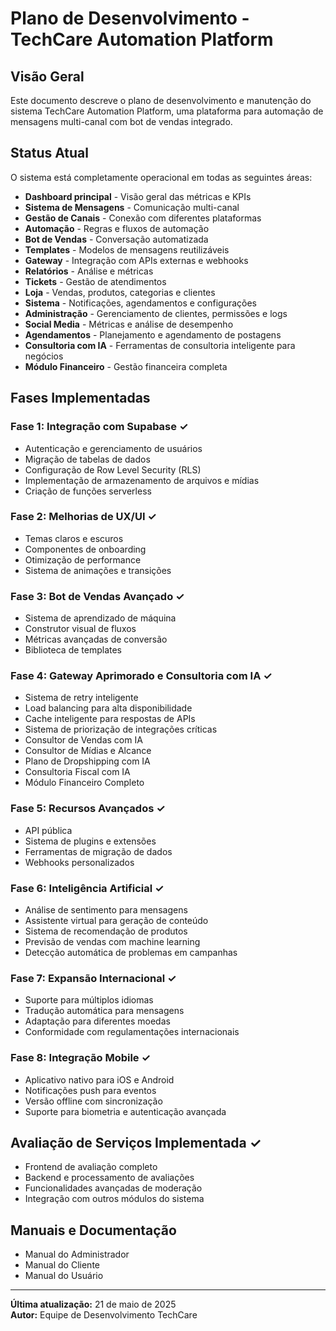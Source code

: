 
# Plano de Desenvolvimento - TechCare Automation Platform

## Visão Geral
Este documento descreve o plano de desenvolvimento e manutenção do sistema TechCare Automation Platform, uma plataforma para automação de mensagens multi-canal com bot de vendas integrado.

## Status Atual
O sistema está completamente operacional em todas as seguintes áreas:

- **Dashboard principal** - Visão geral das métricas e KPIs
- **Sistema de Mensagens** - Comunicação multi-canal
- **Gestão de Canais** - Conexão com diferentes plataformas
- **Automação** - Regras e fluxos de automação
- **Bot de Vendas** - Conversação automatizada
- **Templates** - Modelos de mensagens reutilizáveis
- **Gateway** - Integração com APIs externas e webhooks
- **Relatórios** - Análise e métricas
- **Tickets** - Gestão de atendimentos
- **Loja** - Vendas, produtos, categorias e clientes
- **Sistema** - Notificações, agendamentos e configurações
- **Administração** - Gerenciamento de clientes, permissões e logs
- **Social Media** - Métricas e análise de desempenho
- **Agendamentos** - Planejamento e agendamento de postagens
- **Consultoria com IA** - Ferramentas de consultoria inteligente para negócios
- **Módulo Financeiro** - Gestão financeira completa

## Fases Implementadas

### Fase 1: Integração com Supabase ✓
- Autenticação e gerenciamento de usuários
- Migração de tabelas de dados
- Configuração de Row Level Security (RLS)
- Implementação de armazenamento de arquivos e mídias
- Criação de funções serverless

### Fase 2: Melhorias de UX/UI ✓
- Temas claros e escuros
- Componentes de onboarding
- Otimização de performance
- Sistema de animações e transições

### Fase 3: Bot de Vendas Avançado ✓
- Sistema de aprendizado de máquina
- Construtor visual de fluxos
- Métricas avançadas de conversão
- Biblioteca de templates

### Fase 4: Gateway Aprimorado e Consultoria com IA ✓
- Sistema de retry inteligente
- Load balancing para alta disponibilidade
- Cache inteligente para respostas de APIs
- Sistema de priorização de integrações críticas
- Consultor de Vendas com IA
- Consultor de Mídias e Alcance
- Plano de Dropshipping com IA
- Consultoria Fiscal com IA
- Módulo Financeiro Completo

### Fase 5: Recursos Avançados ✓
- API pública
- Sistema de plugins e extensões
- Ferramentas de migração de dados
- Webhooks personalizados

### Fase 6: Inteligência Artificial ✓
- Análise de sentimento para mensagens
- Assistente virtual para geração de conteúdo
- Sistema de recomendação de produtos
- Previsão de vendas com machine learning
- Detecção automática de problemas em campanhas

### Fase 7: Expansão Internacional ✓
- Suporte para múltiplos idiomas
- Tradução automática para mensagens
- Adaptação para diferentes moedas
- Conformidade com regulamentações internacionais

### Fase 8: Integração Mobile ✓
- Aplicativo nativo para iOS e Android
- Notificações push para eventos
- Versão offline com sincronização
- Suporte para biometria e autenticação avançada

## Avaliação de Serviços Implementada ✓
- Frontend de avaliação completo
- Backend e processamento de avaliações
- Funcionalidades avançadas de moderação
- Integração com outros módulos do sistema

## Manuais e Documentação
- Manual do Administrador
- Manual do Cliente
- Manual do Usuário

---

**Última atualização:** 21 de maio de 2025  
**Autor:** Equipe de Desenvolvimento TechCare

